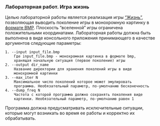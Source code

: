 ### Лабораторная работ. Игра жизнь
Целью лабораторной работы является реализация игры [“Жизнь”](https://en.wikipedia.org/wiki/Conway%27s_Game_of_Life), позволяющая
выводить поколение игры в монохромную картинку в [формате BMP](https://en.wikipedia.org/wiki/BMP_file_format). Плоскость
“вселенной” игры ограничена положительными координатами.
Лабораторная работы должна быть выполнена в виде консольного приложения
принимающего в качестве аргументов следующие параметры:

    1. --input input_file.bmp
        Где input_file.bmp - монохромная картинка в формате bmp,
        хранящая начальную ситуация (первое поколение) игры
    2. --output dir_name
        Название директории для хранения поколений игры в виде
        монохромной картинки
    3. --max_iter N
        Максимальное число поколений которое может эмулировать
        программа. Необязательный параметр, по-умолчанию бесконечность
    4. --dump_freq N
        Частота с которой программа должно сохранять поколения виде
        картинки. Необязательный параметр, по-умолчанию равен 1

Программа должна предусматривать исключительные ситуации, которые могут
возникать во время ее работы и корректно их обрабатывать.